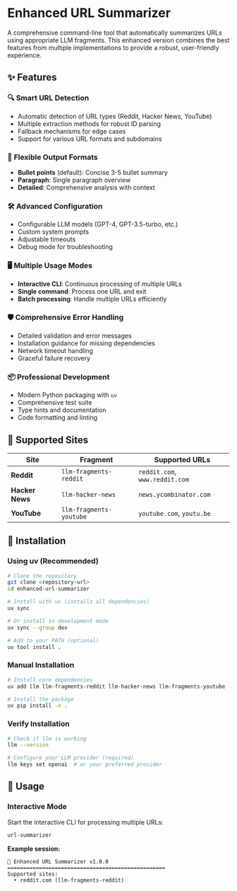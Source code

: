 # Enhanced URL Summarizer

A comprehensive command-line tool that automatically summarizes URLs using appropriate LLM fragments. This enhanced version combines the best features from multiple implementations to provide a robust, user-friendly experience.

## ✨ Features

### 🔍 **Smart URL Detection**

- Automatic detection of URL types (Reddit, Hacker News, YouTube)
- Multiple extraction methods for robust ID parsing
- Fallback mechanisms for edge cases
- Support for various URL formats and subdomains

### 🎯 **Flexible Output Formats**

- **Bullet points** (default): Concise 3-5 bullet summary
- **Paragraph**: Single paragraph overview
- **Detailed**: Comprehensive analysis with context

### 🛠️ **Advanced Configuration**

- Configurable LLM models (GPT-4, GPT-3.5-turbo, etc.)
- Custom system prompts
- Adjustable timeouts
- Debug mode for troubleshooting

### 🖥️ **Multiple Usage Modes**

- **Interactive CLI**: Continuous processing of multiple URLs
- **Single command**: Process one URL and exit
- **Batch processing**: Handle multiple URLs efficiently

### 🛡️ **Comprehensive Error Handling**

- Detailed validation and error messages
- Installation guidance for missing dependencies
- Network timeout handling
- Graceful failure recovery

### 📦 **Professional Development**

- Modern Python packaging with `uv`
- Comprehensive test suite
- Type hints and documentation
- Code formatting and linting

## 🎯 Supported Sites

| Site            | Fragment                | Supported URLs                 |
| --------------- | ----------------------- | ------------------------------ |
| **Reddit**      | `llm-fragments-reddit`  | `reddit.com`, `www.reddit.com` |
| **Hacker News** | `llm-hacker-news`       | `news.ycombinator.com`         |
| **YouTube**     | `llm-fragments-youtube` | `youtube.com`, `youtu.be`      |

## 🚀 Installation

### Using uv (Recommended)

```bash
# Clone the repository
git clone <repository-url>
cd enhanced-url-summarizer

# Install with uv (installs all dependencies)
uv sync

# Or install in development mode
uv sync --group dev

# Add to your PATH (optional)
uv tool install .
```

### Manual Installation

```bash
# Install core dependencies
uv add llm llm-fragments-reddit llm-hacker-news llm-fragments-youtube

# Install the package
uv pip install -e .
```

### Verify Installation

```bash
# Check if llm is working
llm --version

# Configure your LLM provider (required)
llm keys set openai  # or your preferred provider
```

## 📖 Usage

### Interactive Mode

Start the interactive CLI for processing multiple URLs:

```bash
url-summarizer
```

**Example session:**

```
🔗 Enhanced URL Summarizer v1.0.0
==================================================
Supported sites:
  • reddit.com (llm-fragments-reddit)
```
